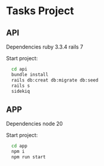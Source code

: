# Tasks Project

## API

Dependencies ruby 3.3.4 rails 7

Start project:
```bash
  cd api
  bundle install
  rails db:creat db:migrate db:seed
  rails s
  sidekiq
```

## APP

Dependencies node 20

Start project:
```bash
  cd app
  npm i
  npm run start
```
